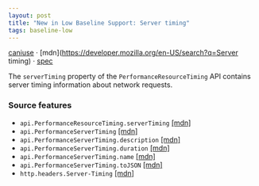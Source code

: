 ```yaml
---
layout: post
title: "New in Low Baseline Support: Server timing"
tags: baseline-low
---
```


[caniuse](https://caniuse.com/?search=server-timing) · [mdn](https://developer.mozilla.org/en-US/search?q=Server timing) · [spec](https://w3c.github.io/server-timing/)

The `serverTiming` property of the `PerformanceResourceTiming` API contains server timing information about network requests.

### Source features

- ``api.PerformanceResourceTiming.serverTiming`` [[mdn]](https://developer.mozilla.org/en-US/search?q=api.PerformanceResourceTiming.serverTiming)
- ``api.PerformanceServerTiming`` [[mdn]](https://developer.mozilla.org/en-US/search?q=api.PerformanceServerTiming)
- ``api.PerformanceServerTiming.description`` [[mdn]](https://developer.mozilla.org/en-US/search?q=api.PerformanceServerTiming.description)
- ``api.PerformanceServerTiming.duration`` [[mdn]](https://developer.mozilla.org/en-US/search?q=api.PerformanceServerTiming.duration)
- ``api.PerformanceServerTiming.name`` [[mdn]](https://developer.mozilla.org/en-US/search?q=api.PerformanceServerTiming.name)
- ``api.PerformanceServerTiming.toJSON`` [[mdn]](https://developer.mozilla.org/en-US/search?q=api.PerformanceServerTiming.toJSON)
- ``http.headers.Server-Timing`` [[mdn]](https://developer.mozilla.org/en-US/search?q=http.headers.Server-Timing)
